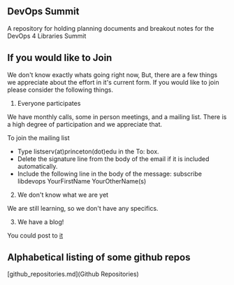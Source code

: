 ## DevOps Summit

A repository for holding planning documents and breakout notes for the DevOps 4 Libraries Summit

## If you would like to Join

We don't know exactly whats going right now, But, there are a few things we appreciate about the effort in it's current form. If you would like to join please consider the following things.

1. Everyone participates

We have monthly calls, some in person meetings, and a  mailing list. There is a high degree of participation and we appreciate that.

To join the mailing list
* Type listserv(at)princeton(dot)edu in the To: box.
* Delete the signature line from the body of the email if it is included automatically.
* Include the following line in the body of the message: subscribe libdevops YourFirstName YourOtherName(s)

2. We don't know what we are yet

We are still learning, so we don't have any specifics.

3. We have a blog!

You could post to [it](https://github.com/devops4lib/devops4lib.github.io/tree/master)

## Alphabetical listing of some github repos

[github_repositories.md](Github Repositories)
